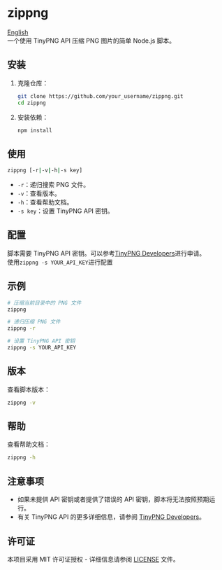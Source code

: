 # zippng
[English](./README.md)   
一个使用 TinyPNG API 压缩 PNG 图片的简单 Node.js 脚本。

## 安装

1. 克隆仓库：
   ```bash
   git clone https://github.com/your_username/zippng.git
   cd zippng
   ```

2. 安装依赖：
   ```bash
   npm install
   ```

## 使用

```bash
zippng [-r|-v|-h|-s key]
```

- `-r`：递归搜索 PNG 文件。
- `-v`：查看版本。
- `-h`：查看帮助文档。
- `-s key`：设置 TinyPNG API 密钥。

## 配置

脚本需要 TinyPNG API 密钥。可以参考[TinyPNG Developers](https://tinify.com/developers)进行申请。  
使用`zippng -s YOUR_API_KEY`进行配置

## 示例

```bash
# 压缩当前目录中的 PNG 文件
zippng

# 递归压缩 PNG 文件
zippng -r

# 设置 TinyPNG API 密钥
zippng -s YOUR_API_KEY
```

## 版本

查看脚本版本：

```bash
zippng -v
```

## 帮助

查看帮助文档：

```bash
zippng -h
```

## 注意事项

- 如果未提供 API 密钥或者提供了错误的 API 密钥，脚本将无法按照预期运行。
- 有关 TinyPNG API 的更多详细信息，请参阅 [TinyPNG Developers](https://tinypng.com/developers)。

## 许可证

本项目采用 MIT 许可证授权 - 详细信息请参阅 [LICENSE](LICENSE) 文件。
